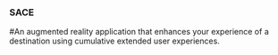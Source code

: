 ### SACE

#An augmented reality application that enhances your experience of a destination using cumulative extended user experiences.
